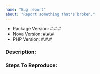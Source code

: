 ```yaml
---
name: "Bug report"
about: "Report something that's broken."
---
```


<!-- DO NOT THROW THIS AWAY -->
<!-- Fill out the FULL versions with patch versions -->

- Package Version: #.#.#
- Nova Version: #.#.#
- PHP Version: #.#.#

### Description:


### Steps To Reproduce:

<!-- If possible, please provide a code snippet to demonstrate your issue -->
